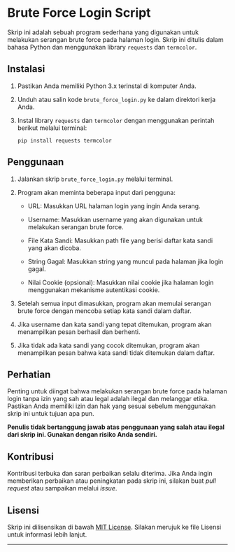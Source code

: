 # Brute Force Login Script

Skrip ini adalah sebuah program sederhana yang digunakan untuk melakukan serangan brute force pada halaman login. Skrip ini ditulis dalam bahasa Python dan menggunakan library `requests` dan `termcolor`.

## Instalasi

1. Pastikan Anda memiliki Python 3.x terinstal di komputer Anda.

2. Unduh atau salin kode `brute_force_login.py` ke dalam direktori kerja Anda.

3. Instal library `requests` dan `termcolor` dengan menggunakan perintah berikut melalui terminal:

   ```shell
   pip install requests termcolor
   ```

## Penggunaan

1. Jalankan skrip `brute_force_login.py` melalui terminal.

2. Program akan meminta beberapa input dari pengguna:

   - URL: Masukkan URL halaman login yang ingin Anda serang.

   - Username: Masukkan username yang akan digunakan untuk melakukan serangan brute force.

   - File Kata Sandi: Masukkan path file yang berisi daftar kata sandi yang akan dicoba.

   - String Gagal: Masukkan string yang muncul pada halaman jika login gagal.

   - Nilai Cookie (opsional): Masukkan nilai cookie jika halaman login menggunakan mekanisme autentikasi cookie.

3. Setelah semua input dimasukkan, program akan memulai serangan brute force dengan mencoba setiap kata sandi dalam daftar.

4. Jika username dan kata sandi yang tepat ditemukan, program akan menampilkan pesan berhasil dan berhenti.

5. Jika tidak ada kata sandi yang cocok ditemukan, program akan menampilkan pesan bahwa kata sandi tidak ditemukan dalam daftar.

## Perhatian

Penting untuk diingat bahwa melakukan serangan brute force pada halaman login tanpa izin yang sah atau legal adalah ilegal dan melanggar etika. Pastikan Anda memiliki izin dan hak yang sesuai sebelum menggunakan skrip ini untuk tujuan apa pun.

**Penulis tidak bertanggung jawab atas penggunaan yang salah atau ilegal dari skrip ini. Gunakan dengan risiko Anda sendiri.**

## Kontribusi

Kontribusi terbuka dan saran perbaikan selalu diterima. Jika Anda ingin memberikan perbaikan atau peningkatan pada skrip ini, silakan buat _pull request_ atau sampaikan melalui _issue_.

## Lisensi

Skrip ini dilisensikan di bawah [MIT License](LICENSE). Silakan merujuk ke file Lisensi untuk informasi lebih lanjut.

---
